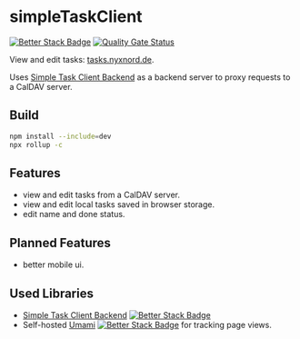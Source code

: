 # simpleTaskClient
[![Better Stack Badge](https://uptime.betterstack.com/status-badges/v2/monitor/1vdy2.svg)](https://status.leonbruns.de) [![Quality Gate Status](https://sonarcloud.io/api/project_badges/measure?project=LundiNord_simpleTaskClient&metric=alert_status&token=31f216a9b65639f3cf2f7028ceeb20f419b07b6f)](https://sonarcloud.io/summary/new_code?id=LundiNord_simpleTaskClient)

View and edit tasks: [tasks.nyxnord.de](https://tasks.nyxnord.de/).

Uses [Simple Task Client Backend](https://gitlab.com/lundi_nord/simple_task_backend) as a backend server to proxy requests to a CalDAV server.

## Build
```bash
npm install --include=dev
npx rollup -c
```

## Features
- view and edit tasks from a CalDAV server.
- view and edit local tasks saved in browser storage.
- edit name and done status.

## Planned Features
- better mobile ui.

## Used Libraries
- [Simple Task Client Backend](https://gitlab.com/lundi_nord/simple_task_backend) [![Better Stack Badge](https://uptime.betterstack.com/status-badges/v2/monitor/1ve9h.svg)](https://status.leonbruns.de)
- Self-hosted [Umami](https://github.com/umami-software/umami) [![Better Stack Badge](https://uptime.betterstack.com/status-badges/v2/monitor/1ti8l.svg)](https://status.leonbruns.de) for tracking page views.
